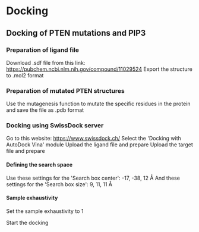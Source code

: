 # Docking
## Docking of PTEN mutations and PIP3

### Preparation of ligand file
Download .sdf file from this link: https://pubchem.ncbi.nlm.nih.gov/compound/11029524 
Export the structure to .mol2 format

### Preparation of mutated PTEN structures
Use the mutagenesis function to mutate the specific residues in the protein and save the file as .pdb format

### Docking using SwissDock server
Go to this website: https://www.swissdock.ch/
Select the 'Docking with AutoDock Vina' module
Upload the ligand file and prepare
Upload the target file and prepare

#### Defining the search space
Use these settings for the 'Search box center': -17, -38, 12 Å
And these settings for the 'Search box size': 9, 11, 11 Å

#### Sample exhaustivity
Set the sample exhaustivity to 1

Start the docking
